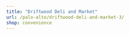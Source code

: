 ```yaml
---
title: "Driftwood Deli and Market"
url: /palo-alto/driftwood-deli-and-market-3/
shop: convenience
---
```

